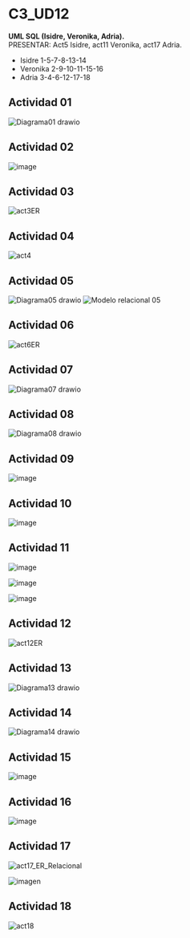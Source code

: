 # C3_UD12
<b> UML SQL (Isidre, Veronika, Adria).</b>
<br>PRESENTAR: Act5 Isidre, act11 Veronika, act17 Adria.<br>

<ul>
  <li>Isidre 1-5-7-8-13-14</li>

  <li>Veronika 2-9-10-11-15-16</li>

<li>Adria 3-4-6-12-17-18</li>
</ul>

<h2>Actividad 01</h2>

![Diagrama01 drawio](https://user-images.githubusercontent.com/103040138/164738478-f534f515-fe1d-4d75-a714-33c87685bc6b.png)


<h2>Actividad 02</h2>


![image](https://user-images.githubusercontent.com/89861246/164476583-267b542a-8a59-4369-81ed-cfd957a7b3a3.png)

<h2>Actividad 03</h2>

![act3ER](https://user-images.githubusercontent.com/9555509/165127371-b4d1584f-beee-4932-ae7b-fde6ca8413db.png)


<h2>Actividad 04</h2>

![act4](https://user-images.githubusercontent.com/9555509/165128522-c6583458-c445-424e-93c0-4b7a4b4ffd8a.png)


<h2>Actividad 05</h2>

![Diagrama05 drawio](https://user-images.githubusercontent.com/103040138/164732282-ad0e928c-e93d-4505-94bb-16e47ddd59d9.png)
![Modelo relacional 05](https://user-images.githubusercontent.com/103040138/164732457-95a436a8-60e2-4b73-88d8-1b47a31d66d1.png)

<h2>Actividad 06</h2>

![act6ER](https://user-images.githubusercontent.com/9555509/165134761-579bb8cc-0e6d-4207-be9d-1ce33bc03278.png)


<h2>Actividad 07</h2>

![Diagrama07 drawio](https://user-images.githubusercontent.com/103040138/164524015-8afa152d-6509-42a0-adba-994ef89f1216.png)


<h2>Actividad 08</h2>

![Diagrama08 drawio](https://user-images.githubusercontent.com/103040138/164524186-7c5a32e3-3085-43f6-9bcb-1ca80d827bc0.png)



<h2>Actividad 09</h2>

![image](https://user-images.githubusercontent.com/89861246/164498722-4c9cea79-a277-4496-9f53-16db77946103.png)


<h2>Actividad 10</h2>

![image](https://user-images.githubusercontent.com/89861246/164675957-d0607854-3b51-4b66-b4a6-4b48b639fd48.png)



<h2>Actividad 11</h2>

![image](https://user-images.githubusercontent.com/89861246/164462794-1079c236-2d50-401c-ae21-c5910af58910.png)

![image](https://user-images.githubusercontent.com/89861246/164726071-2bd16a4d-e50e-40ff-a5e7-6d9ef42dafa3.png)

![image](https://user-images.githubusercontent.com/89861246/165072728-397ff289-4138-4cd0-91a2-9931f5451b72.png)



<h2>Actividad 12</h2>

![act12ER](https://user-images.githubusercontent.com/9555509/165132520-c56bba83-6f8a-4110-ac93-31e3db4dc05a.png)


<h2>Actividad 13</h2>

![Diagrama13 drawio](https://user-images.githubusercontent.com/103040138/164524368-0aaeead7-1c09-47d7-b1ea-3ca2e8e6014a.png)


<h2>Actividad 14</h2>

![Diagrama14 drawio](https://user-images.githubusercontent.com/103040138/164524526-386d1f80-803d-4292-a7de-b1eceb52cda7.png)


<h2>Actividad 15</h2>

![image](https://user-images.githubusercontent.com/89861246/164538327-f0bb3a7b-d1e9-4f78-a52f-324a2ada2fae.png)



<h2>Actividad 16</h2>

![image](https://user-images.githubusercontent.com/89861246/164558697-0e90648d-40a4-4aab-ba05-944a7e72d549.png)



<h2>Actividad 17 </h2>

![act17_ER_Relacional](https://user-images.githubusercontent.com/9555509/165133077-004db2b8-e123-4b20-9f10-ddd4813d3a7a.png)

![imagen](https://user-images.githubusercontent.com/9555509/165073617-160a16f8-2c6b-4916-b374-987b283366c4.png)


<h2>Actividad 18 </h2>

![act18](https://user-images.githubusercontent.com/9555509/165615586-09eee3a4-5b07-41eb-b4d2-4ac54b806855.png)




